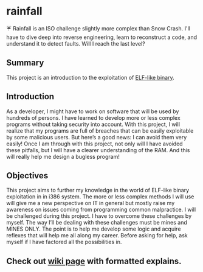 # rainfall
☔️ Rainfall is an ISO challenge slightly more complex than Snow Crash. I'll have to dive deep into reverse engineering, learn to reconstruct a code, and understand it to detect faults. Will I reach the last level?

## Summary
This project is an introduction to the exploitation of [ELF-like binary](https://en.wikipedia.org/wiki/Executable_and_Linkable_Format).

## Introduction
As a developer, I might have to work on software that will be used by hundreds of persons.
I have learned to develop more or less complex programs without taking security into account.
With this project, I will realize that my programs are full of breaches that can be easily exploitable by some malicious users. But here’s a good news: I can avoid them very easily!
Once I am through with this project, not only will I have avoided these pitfalls, but I will have a clearer understanding of the RAM. And this will really help me design a bugless program!

## Objectives
This project aims to further my knowledge in the world of ELF-like binary exploitation in in i386 system.
The more or less complex methods I will use will give me a new perspective on IT in general but mostly raise my awareness on issues coming from programming common malpractice. I will be challenged during this project. I have to overcome these challenges by myself. The way I’ll be dealing with these challenges must be mines and MINES ONLY. The point is to help me develop some logic and acquire reflexes that will help
me all along my career. Before asking for help, ask myself if I have factored all the possibilities in.

## Check out [wiki page](https://github.com/4slan/rainfall/wiki) with formatted explains.
